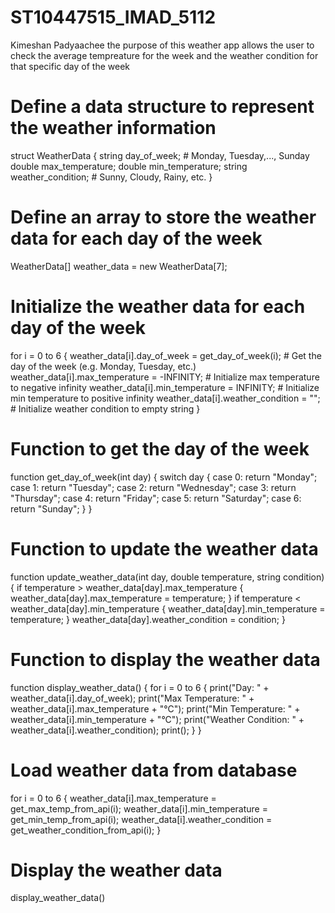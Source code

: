 # ST10447515_IMAD_5112
Kimeshan Padyaachee
the purpose of this weather app allows the user to check the average tempreature for the week and the weather condition for that specific day of the week
# Define a data structure to represent the weather information
struct WeatherData {
    string day_of_week;  # Monday, Tuesday,..., Sunday
    double max_temperature;
    double min_temperature;
    string weather_condition;  # Sunny, Cloudy, Rainy, etc.
}

# Define an array to store the weather data for each day of the week
WeatherData[] weather_data = new WeatherData[7];

# Initialize the weather data for each day of the week
for i = 0 to 6 {
    weather_data[i].day_of_week = get_day_of_week(i);  # Get the day of the week (e.g. Monday, Tuesday, etc.)
    weather_data[i].max_temperature = -INFINITY;  # Initialize max temperature to negative infinity
    weather_data[i].min_temperature = INFINITY;  # Initialize min temperature to positive infinity
    weather_data[i].weather_condition = "";  # Initialize weather condition to empty string
}

# Function to get the day of the week
function get_day_of_week(int day) {
    switch day {
        case 0: return "Monday";
        case 1: return "Tuesday";
        case 2: return "Wednesday";
        case 3: return "Thursday";
        case 4: return "Friday";
        case 5: return "Saturday";
        case 6: return "Sunday";
    }
}

# Function to update the weather data
function update_weather_data(int day, double temperature, string condition) {
    if temperature > weather_data[day].max_temperature {
        weather_data[day].max_temperature = temperature;
    }
    if temperature < weather_data[day].min_temperature {
        weather_data[day].min_temperature = temperature;
    }
    weather_data[day].weather_condition = condition;
}

# Function to display the weather data
function display_weather_data() {
    for i = 0 to 6 {
        print("Day: " + weather_data[i].day_of_week);
        print("Max Temperature: " + weather_data[i].max_temperature + "°C");
        print("Min Temperature: " + weather_data[i].min_temperature + "°C");
        print("Weather Condition: " + weather_data[i].weather_condition);
        print();
    }
}

# Load weather data from database
for i = 0 to 6 {
    weather_data[i].max_temperature = get_max_temp_from_api(i);
    weather_data[i].min_temperature = get_min_temp_from_api(i);
    weather_data[i].weather_condition = get_weather_condition_from_api(i);
}

# Display the weather data
display_weather_data()
